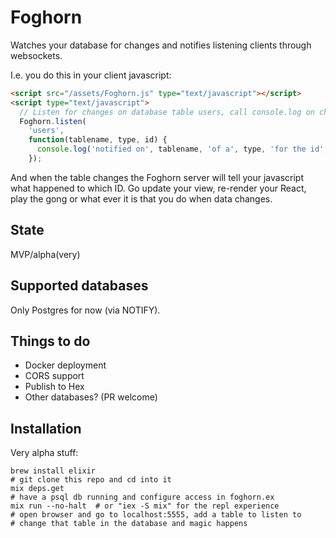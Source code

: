 # Foghorn

Watches your database for changes and notifies listening clients through websockets.

I.e. you do this in your client javascript:
```html
<script src="/assets/Foghorn.js" type="text/javascript"></script>
<script type="text/javascript">
  // Listen for changes on database table users, call console.log on changes
  Foghorn.listen(
    'users',
    function(tablename, type, id) {
      console.log('notified on', tablename, 'of a', type, 'for the id', id);
    });
```

And when the table changes the Foghorn server will tell your javascript what happened to which ID. Go update your view,
re-render your React, play the gong or what ever it is that you do when data changes.

## State

MVP/alpha(very)

## Supported databases

Only Postgres for now (via NOTIFY).

## Things to do

- Docker deployment
- CORS support
- Publish to Hex
- Other databases? (PR welcome)


## Installation

Very alpha stuff:

```
brew install elixir
# git clone this repo and cd into it
mix deps.get
# have a psql db running and configure access in foghorn.ex
mix run --no-halt  # or "iex -S mix" for the repl experience
# open browser and go to localhost:5555, add a table to listen to
# change that table in the database and magic happens
```